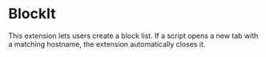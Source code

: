 # BlockIt
This extension lets users create a block list. If a script opens a new tab with a matching hostname, the extension automatically closes it.
